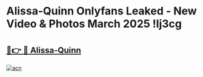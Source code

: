 # Alissa-Quinn Onlyfans Leaked - New Video & Photos March 2025 !lj3cg

# <h2><a href="https://f1r1bt.iuczelnia.edu.pl?title=Alissa-Quinn&ref=lj3cg">🔗👉 🔴 Alissa-Quinn</a></h2>

[![acn](https://github.com/user-attachments/assets/0f9c940e-d8b0-45ae-aac7-cd30a18b3e1c)](https://f1r1bt.iuczelnia.edu.pl?title=Alissa-Quinn&ref=lj3cg)

